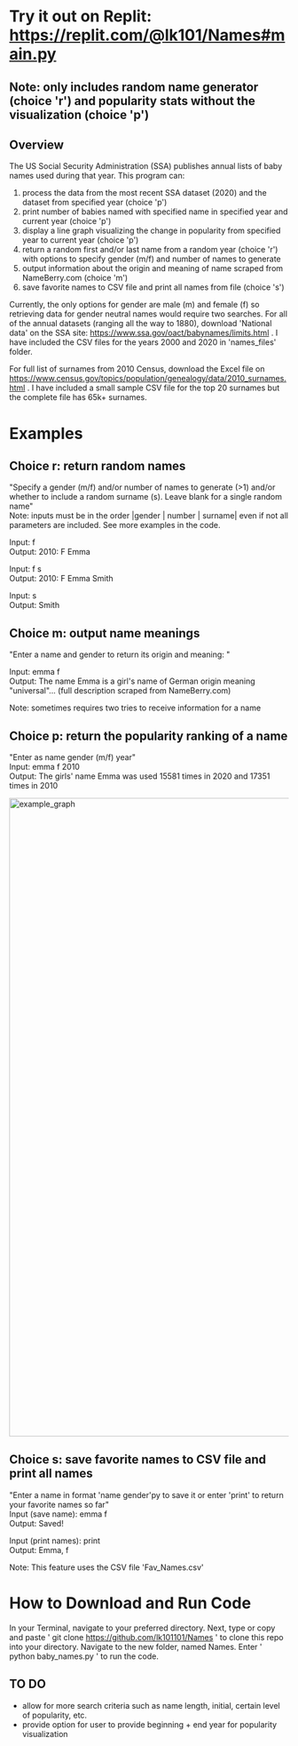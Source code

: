 # Try it out on Replit: https://replit.com/@lk101/Names#main.py
## Note: only includes random name generator (choice 'r') and popularity stats without the visualization (choice 'p')

## Overview
The US Social Security Administration (SSA) publishes annual lists of baby names used during that year. This program can:
1. process the data from the most recent SSA dataset (2020) and the dataset from specified year (choice 'p')
2. print number of babies named with specified name in specified year and current year (choice 'p')
3. display a line graph visualizing the change in popularity from specified year to current year (choice 'p')
4. return a random first and/or last name from a random year (choice 'r') with options to specify gender (m/f) and number of names to generate
5. output information about the origin and meaning of name scraped from NameBerry.com (choice 'm')
6. save favorite names to CSV file and print all names from file (choice 's')

Currently, the only options for gender are male (m) and female (f) so retrieving data for gender neutral names would require two searches.
For all of the annual datasets (ranging all the way to 1880), download 'National data' on the SSA site:  https://www.ssa.gov/oact/babynames/limits.html . I have included the CSV files for the years 2000 and 2020 in 'names_files' folder. 

For full list of surnames from 2010 Census, download the Excel file on https://www.census.gov/topics/population/genealogy/data/2010_surnames.html . I have included a small sample CSV file for the top 20 surnames but the complete file has 65k+ surnames.

# Examples

## Choice r: return random names
"Specify a gender (m/f) and/or number of names to generate (>1) and/or whether to include a random surname (s). Leave blank for a single random name"\
Note: inputs must be in the order |gender | number | surname| even if not all parameters are included. See more examples in the code.

Input: f\
Output: 2010: F Emma

Input: f s\
Output: 2010: F Emma Smith

Input: s\
Output: Smith

## Choice m: output name meanings
"Enter a name and gender to return its origin and meaning: "

Input: emma f\
Output: The name Emma is a girl's name of German origin meaning "universal"... (full description scraped from NameBerry.com)

Note: sometimes requires two tries to receive information for a name

## Choice p: return the popularity ranking of a name
"Enter as name gender (m/f) year"\
Input: emma f 2010\
Output: The girls' name Emma was used 15581 times in 2020 and 17351 times in 2010

<img width="1149" alt="example_graph" src="https://user-images.githubusercontent.com/55768135/123728282-027b6280-d861-11eb-8a3b-0a50c28ecad2.png">

## Choice s: save favorite names to CSV file and print all names
"Enter a name in format 'name gender'py to save it or enter 'print' to return your favorite names so far"\
Input (save name): emma f\
Output: Saved!

Input (print names): print\
Output: Emma, f

Note: This feature uses the CSV file 'Fav_Names.csv'

# How to Download and Run Code
In your Terminal, navigate to your preferred directory. Next, type or copy and paste ' git clone https://github.com/lk101101/Names ' to clone this repo into your directory. Navigate to the new folder, named Names. Enter ' python baby_names.py ' to run the code. 

## TO DO
* allow for more search criteria such as name length, initial, certain level of popularity, etc.
* provide option for user to provide beginning + end year for popularity visualization
